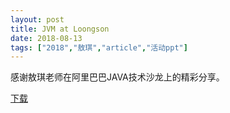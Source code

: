 ```yaml
---
layout: post
title: JVM at Loongson
date: 2018-08-13
tags: ["2018","敖琪","article","活动ppt"]
---
```


感谢敖琪老师在阿里巴巴JAVA技术沙龙上的精彩分享。

[下载](http://greenteajug.github.io/images/JVM-at-Loongson.pdf)

